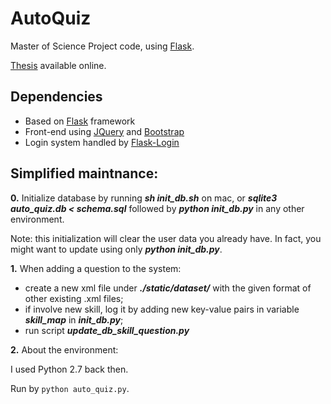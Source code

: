 # AutoQuiz
Master of Science Project code, using [Flask](http://flask.pocoo.org/).

[Thesis](https://www2.eecs.berkeley.edu/Pubs/TechRpts/2018/EECS-2018-54.html) available online.

## Dependencies

* Based on [Flask](http://flask.pocoo.org/) framework
* Front-end using [JQuery](https://jquery.com/) and [Bootstrap](https://getbootstrap.com/)
* Login system handled by [Flask-Login](https://flask-login.readthedocs.io/en/latest/)

## Simplified maintnance:

**0.** Initialize database by running ***sh init_db.sh*** on mac, or ***sqlite3 auto_quiz.db < schema.sql*** followed by ***python init_db.py*** in any other environment. 

Note: this initialization will clear the user data you already have. In fact, you might want to update using only ***python init_db.py***.

**1.** When adding a question to the system:
- create a new xml file under ***./static/dataset/*** with the given format of other existing .xml files;
- if involve new skill, log it by adding new key-value pairs in variable ***skill_map*** in ***init_db.py***;
- run script ***update_db_skill_question.py***

**2.** About the environment:

I used Python 2.7 back then.

Run by ```python auto_quiz.py```.
